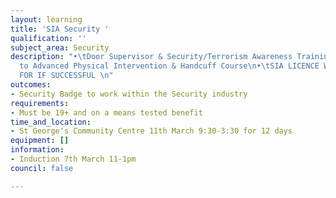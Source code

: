 ```yaml
---
layout: learning
title: 'SIA Security '
qualification: ''
subject_area: Security
description: "•\tDoor Supervisor & Security/Terrorism Awareness Training Given\n•\tProgression
  to Advanced Physical Intervention & Handcuff Course\n•\tSIA LICENCE WILL BE PAID
  FOR IF SUCCESSFUL \n"
outcomes:
- Security Badge to work within the Security industry
requirements:
- Must be 19+ and on a means tested benefit
time_and_location:
- St George's Community Centre 11th March 9:30-3:30 for 12 days
equipment: []
information:
- Induction 7th March 11-1pm
council: false

---
```

